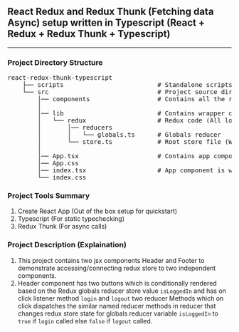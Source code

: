 ## React Redux and Redux Thunk (Fetching data Async) setup written in Typescript (React + Redux + Redux Thunk + Typescript)

---

### Project Directory Structure

<pre>
react-redux-thunk-typescript
    ├── scripts                         # Standalone scripts for dev uses
    └── src                             # Project source dir
        │── components                  # Contains all the reusable components
        │ 
        │── lib                         # Contains wrapper class files of npm lib 
        │   └── redux                   # Redux code (All logic lies here)
        │       │── reducers            
        │       │   └── globals.ts      # Globals reducer
        │       └── store.ts            # Root store file (Which is used as param for provider)
        │
        │── App.tsx                     # Contains app component
        │── App.css
        │── index.tsx                   # App component is wrapped with Provider from react redux in this file
        └── index.css
</pre>

### Project Tools Summary

1. Create React App (Out of the box setup for quickstart)
2. Typescript (For static typechecking)
3. Redux Thunk (For async calls)

### Project Description (Explaination)

1. This project contains two jsx components Header and Footer to demonstrate accessing/connecting redux store to two independent components.
2. Header component has two buttons which is conditionally rendered based on the Redux globals reducer store value `isLoggedIn` and has on click listener method `login` and `logout` two reducer Methods which on click dispatches the similar named reducer methods in reducer that changes redux store state for globals reducer variable `isLoggedIn` to `true` if `login` called else `false` if `logout` called.
